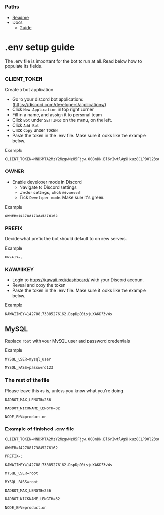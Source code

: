 ### Paths
- [Readme](../README.md)
- Docs
  - [Guide](GUIDE.md)

# .env setup guide

The .env file is important for the bot to run at all. Read below how to populate its fields.

### CLIENT_TOKEN

Create a bot application
* Go to your discord bot applications (https://discord.com/developers/applications/)
* Click `New Application` in top right corner
* Fill in a name, and assign it to personal team.
* Click `Bot` under `SETTINGS` on the menu, on the left.
* Click `Add Bot`
* Click `Copy` under `TOKEN`
* Paste the token in the .env file. Make sure it looks like the example below.

Example

    CLIENT_TOKEN=MND5MTA2MzY2MzgwNzU5Fjgw.O08nDN.Bl6rIwtlAg9Hxuz8CLPD0l23sun

### OWNER

* Enable developer mode in Discord
    * Navigate to Discord settings
    * Under settings, click `Advanced`
    * Tick `Developer mode`. Make sure it's green. 
    
Example

    OWNER=142788173885276162

### PREFIX

Decide what prefix the bot should default to on new servers.

Example

    PREFIX=;

### KAWAIIKEY

* Login to https://kawaii.red/dashboard/ with your Discord account
* Reveal and copy the token 
* Paste the token in the .env file. Make sure it looks like the example below.

Example

    KAWAIIKEY=142788173885276162.DspDpD0isjuXAKD73vWs

## MySQL

Replace `root` with your MySQL user and password credentials

Example


    MYSQL_USER=mysql_user

    MYSQL_PASS=password123

### The rest of the file

Please leave this as is, unless you know what you're doing

    DADBOT_MAX_LENGTH=256

    DADBOT_NICKNAME_LENGTH=32

    NODE_ENV=production

### Example of finished .env file

    CLIENT_TOKEN=MND5MTA2MzY2MzgwNzU5Fjgw.O08nDN.Bl6rIwtlAg9Hxuz8CLPD0l23sun

    OWNER=142788173885276162

    PREFIX=;

    KAWAIIKEY=142788173885276162.DspDpD0isjuXAKD73vWs

    MYSQL_USER=root

    MYSQL_PASS=root

    DADBOT_MAX_LENGTH=256

    DADBOT_NICKNAME_LENGTH=32

    NODE_ENV=production
